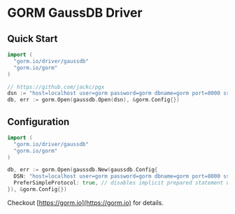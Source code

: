 # GORM GaussDB Driver

## Quick Start

```go
import (
  "gorm.io/driver/gaussdb"
  "gorm.io/gorm"
)

// https://github.com/jackc/pgx
dsn := "host=localhost user=gorm password=gorm dbname=gorm port=8000 sslmode=disable TimeZone=Asia/Shanghai"
db, err := gorm.Open(gaussdb.Open(dsn), &gorm.Config{})
```

## Configuration

```go
import (
  "gorm.io/driver/gaussdb"
  "gorm.io/gorm"
)

db, err := gorm.Open(gaussdb.New(gaussdb.Config{
  DSN: "host=localhost user=gorm password=gorm dbname=gorm port=8000 sslmode=disable TimeZone=Asia/Shanghai", // data source name, refer https://github.com/jackc/pgx
  PreferSimpleProtocol: true, // disables implicit prepared statement usage. By default pgx automatically uses the extended protocol
}), &gorm.Config{})
```


Checkout [https://gorm.io](https://gorm.io) for details.

